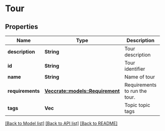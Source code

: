 # Tour

## Properties

Name | Type | Description | Notes
------------ | ------------- | ------------- | -------------
**description** | **String** | Tour description | 
**id** | **String** | Tour identifier | 
**name** | **String** | Name of tour | 
**requirements** | [**Vec<crate::models::Requirement>**](Requirement.md) | Requirements to run the tour. | 
**tags** | **Vec<String>** | Topic topic tags | 

[[Back to Model list]](../README.md#documentation-for-models) [[Back to API list]](../README.md#documentation-for-api-endpoints) [[Back to README]](../README.md)


